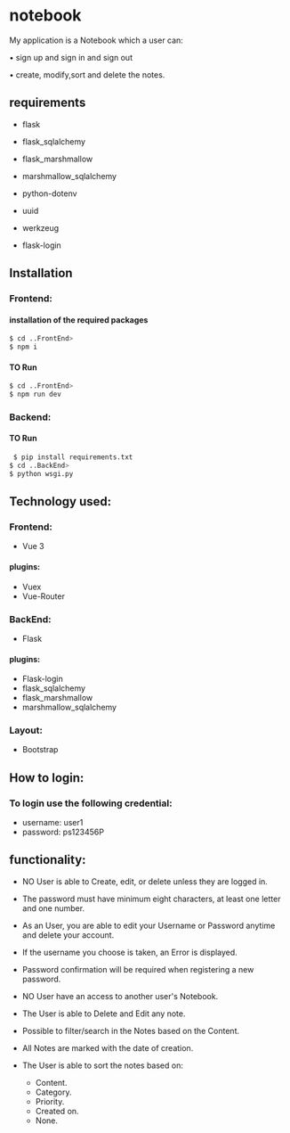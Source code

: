 # notebook

My application is a Notebook which a user can:

• sign up and sign in and sign out

• create, modify,sort and delete the notes.



##  requirements

* flask

* flask_sqlalchemy

* flask_marshmallow

* marshmallow_sqlalchemy

* python-dotenv

* uuid

* werkzeug

* flask-login 


## Installation

### Frontend:

 #### installation of the required packages




```bash 
$ cd ..FrontEnd>
$ npm i 
```
#### TO Run


```bash 
$ cd ..FrontEnd>
$ npm run dev
```
### Backend:

#### TO Run

```bash 
 $ pip install requirements.txt
$ cd ..BackEnd>
$ python wsgi.py
```
 
## Technology used:

### Frontend:

*   Vue 3

#### plugins:

* Vuex 
* Vue-Router
### BackEnd:
* Flask
#### plugins:

* Flask-login
* flask_sqlalchemy
* flask_marshmallow
* marshmallow_sqlalchemy


### Layout:

* Bootstrap


## How to login:

### To login use the following credential:
* username: user1 
* password: ps123456P

## functionality:



* NO User is able to Create, edit, or delete unless they are logged in.

* The password must have minimum eight characters, at least one letter and one number.

* As an User, you are able to edit your Username or Password anytime and delete your account.

* If the username you choose is taken, an Error is displayed.

* Password confirmation will be required when registering a new password.

* NO User have an access to another user's Notebook.

* The User is able to Delete and Edit any note.

* Possible to filter/search in the Notes based on the Content.

* All Notes are marked with the date of creation.

* The User is able to sort the notes based on:

   * Content.
   * Category.
   * Priority.
   * Created on.
   * None.

